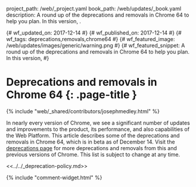 project_path: /web/_project.yaml
book_path: /web/updates/_book.yaml
description: A round up of the deprecations and removals in Chrome 64 to help you plan. In this version, .

{# wf_updated_on: 2017-12-14 #}
{# wf_published_on: 2017-12-14 #}
{# wf_tags: deprecations,removals,chrome64 #}
{# wf_featured_image: /web/updates/images/generic/warning.png #}
{# wf_featured_snippet: A round up of the deprecations and removals in Chrome 64 to help you plan. In this version,  #}

# Deprecations and removals in Chrome 64 {: .page-title }

{% include "web/_shared/contributors/josephmedley.html" %}

In nearly every version of Chrome, we see a significant number of updates and
improvements to the product, its performance, and also capabilities of the Web
Platform. This article describes some of the deprecations and removals in
Chrome 64, which is in beta as of December 14. Visit the
[deprecations page](/web/updates/tags/deprecations)
for more deprecations and removals from this and previous versions of Chrome.
This list is subject to change at any time.



<<../../_deprecation-policy.md>>

{% include "comment-widget.html" %}
